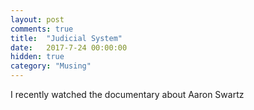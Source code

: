 ```yaml
---
layout: post
comments: true
title:  "Judicial System"
date:   2017-7-24 00:00:00
hidden: true
category: "Musing"
---
```


I recently watched the documentary about Aaron Swartz
